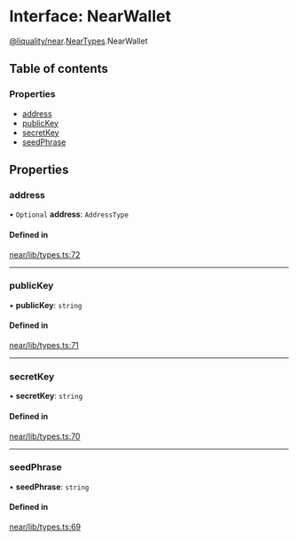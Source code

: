 # Interface: NearWallet

[@liquality/near](../wiki/@liquality.near).[NearTypes](../wiki/@liquality.near.NearTypes).NearWallet

## Table of contents

### Properties

- [address](../wiki/@liquality.near.NearTypes.NearWallet#address)
- [publicKey](../wiki/@liquality.near.NearTypes.NearWallet#publickey)
- [secretKey](../wiki/@liquality.near.NearTypes.NearWallet#secretkey)
- [seedPhrase](../wiki/@liquality.near.NearTypes.NearWallet#seedphrase)

## Properties

### address

• `Optional` **address**: `AddressType`

#### Defined in

[near/lib/types.ts:72](https://github.com/liquality/chainabstractionlayer/blob/9cc13847/packages/near/lib/types.ts#L72)

___

### publicKey

• **publicKey**: `string`

#### Defined in

[near/lib/types.ts:71](https://github.com/liquality/chainabstractionlayer/blob/9cc13847/packages/near/lib/types.ts#L71)

___

### secretKey

• **secretKey**: `string`

#### Defined in

[near/lib/types.ts:70](https://github.com/liquality/chainabstractionlayer/blob/9cc13847/packages/near/lib/types.ts#L70)

___

### seedPhrase

• **seedPhrase**: `string`

#### Defined in

[near/lib/types.ts:69](https://github.com/liquality/chainabstractionlayer/blob/9cc13847/packages/near/lib/types.ts#L69)
